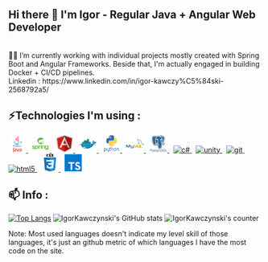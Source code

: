 <h2>Hi there 👊 I'm Igor - Regular Java + Angular Web Developer</h2>
<br> 🧙‍♂️ I’m currently working with individual projects mostly created with Spring Boot and Angular Frameworks. Beside that, I'm actually engaged in building Docker + CI/CD pipelines.</br>
Linkedin : https://www.linkedin.com/in/igor-kawczy%C5%84ski-2568792a5/
<h2> ⚡Technologies I'm using :</h2>
<p align="left">
<a href=https://www.java.com/pl>
<img src="https://raw.githubusercontent.com/devicons/devicon/master/icons/java/java-original-wordmark.svg" alt="java" width="35" height="35" />
</a>
&nbsp
<a href=https://spring.io>
<img src="https://raw.githubusercontent.com/devicons/devicon/master/icons/spring/spring-original-wordmark.svg" alt="springboot" width="35" height="35" />      
</a>
&nbsp
<a href=https://angular.io>
<img src="https://raw.githubusercontent.com/devicons/devicon/master/icons/angularjs/angularjs-original.svg" alt="angularts" width="35" height="35" />      
</a>
&nbsp
<a href=https://www.docker.com/>
<img src="https://raw.githubusercontent.com/devicons/devicon/ca28c779441053191ff11710fe24a9e6c23690d6/icons/docker/docker-original.svg" alt="dockericon" width="35" height="35" />      
</a>
&nbsp
<a href=https://www.python.org>
<img src="https://raw.githubusercontent.com/devicons/devicon/master/icons/python/python-original-wordmark.svg" alt="python" width="35" height="35" />
</a>
&nbsp
<a href=https://www.mysql.com>
<img src="https://raw.githubusercontent.com/devicons/devicon/master/icons/mysql/mysql-original-wordmark.svg" alt="mysql" width="35" height="35" />
</a>
&nbsp
<a href=https://www.postgresql.org>
<img src="https://raw.githubusercontent.com/devicons/devicon/master/icons/postgresql/postgresql-plain-wordmark.svg" alt="postgresql" width="35" height="35" />
</a>
&nbsp
<a href=https://en.wikipedia.org/wiki/C_Sharp_(programming_language)>
<img src="https://img.icons8.com/color/452/c-sharp-logo.png" alt="c#" width="35" height="35" />
</a>
&nbsp
<a href=https://unity.com>
<img src="https://cdn-icons-png.flaticon.com/128/5969/5969294.png" alt="unity" width="35" height="35" />
</a>
&nbsp
<a href=https://git-scm.com>
<img src="https://upload.wikimedia.org/wikipedia/commons/thumb/3/3f/Git_icon.svg/1200px-Git_icon.svg.png" alt="git" width="35" height="35" />
</a>
&nbsp
<a href=https://en.wikipedia.org/wiki/HTML>
<img src="https://upload.wikimedia.org/wikipedia/commons/thumb/6/61/HTML5_logo_and_wordmark.svg/2048px-HTML5_logo_and_wordmark.svg.png" alt="html5" width="35" height="35" />
</a>
&nbsp
<a href=https://en.wikipedia.org/wiki/CSS>
<img src="https://raw.githubusercontent.com/devicons/devicon/master/icons/css3/css3-original-wordmark.svg" alt="css3" width="35" height="35" />
</a>
&nbsp
<a href=https://en.wikipedia.org/wiki/TypeScript>
<img src="https://raw.githubusercontent.com/devicons/devicon/master/icons/typescript/typescript-plain.svg" alt="typescript" width="35" height="35" />      
</a>
</p>
<h2> 📫 Info : </h2>
             
[![Top Langs](https://github-readme-stats.vercel.app/api/top-langs/?username=IgorKawczynski&layout=compact&langs_count=10&theme=jolly&exclude_repo=github-readme-stats,DataVisualisation2021,Algorithms-and-Data-Structures,Machine-Graphics-162423,DataStructureProject-AllShortestPaths)](https://github.com/anuraghazra/github-readme-stats)
![IgorKawczynski's GitHub stats](https://github-readme-stats.vercel.app/api?username=IgorKawczynski&theme=jolly&show_icons=true&include_all_commits=true)
![IgorKawczynski's counter](https://komarev.com/ghpvc/?username=IgorKawczynski&color=blueviolet)
<p align="left">Note: Most used languages doesn't indicate my level skill of those languages, it's just an github metric of which languages I have the most code on the site.</p>    
